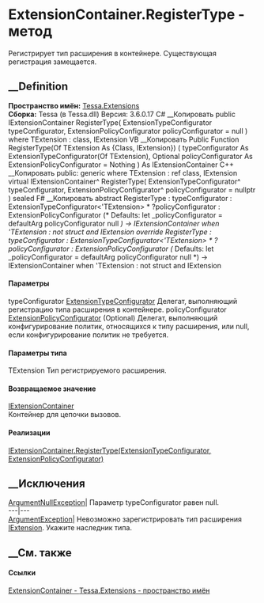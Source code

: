 # ExtensionContainer.RegisterType<TExtension> \- метод
Регистрирует тип расширения в контейнере. Существующая регистрация замещается.
## __Definition
 **Пространство имён:** [Tessa.Extensions](N_Tessa_Extensions.htm)  
 **Сборка:** Tessa (в Tessa.dll) Версия: 3.6.0.17
C# __Копировать
     public IExtensionContainer RegisterType<TExtension>(
    	ExtensionTypeConfigurator<TExtension> typeConfigurator,
    	ExtensionPolicyConfigurator policyConfigurator = null
    )
    where TExtension : class, IExtension
VB __Копировать
     Public Function RegisterType(Of TExtension As {Class, IExtension}) ( 
    	typeConfigurator As ExtensionTypeConfigurator(Of TExtension),
    	Optional policyConfigurator As ExtensionPolicyConfigurator = Nothing
    ) As IExtensionContainer
C++ __Копировать
     public:
    generic<typename TExtension>
    where TExtension : ref class, IExtension
    virtual IExtensionContainer^ RegisterType(
    	ExtensionTypeConfigurator<TExtension>^ typeConfigurator, 
    	ExtensionPolicyConfigurator^ policyConfigurator = nullptr
    ) sealed
F# __Копировать
     abstract RegisterType : 
            typeConfigurator : ExtensionTypeConfigurator<'TExtension> * 
            ?policyConfigurator : ExtensionPolicyConfigurator 
    (* Defaults:
            let _policyConfigurator = defaultArg policyConfigurator null
    *)
    -> IExtensionContainer  when 'TExtension : not struct and IExtension
    override RegisterType : 
            typeConfigurator : ExtensionTypeConfigurator<'TExtension> * 
            ?policyConfigurator : ExtensionPolicyConfigurator 
    (* Defaults:
            let _policyConfigurator = defaultArg policyConfigurator null
    *)
    -> IExtensionContainer  when 'TExtension : not struct and IExtension
#### Параметры
typeConfigurator
[ExtensionTypeConfigurator](T_Tessa_Extensions_ExtensionTypeConfigurator_1.htm)<TExtension>
    Делегат, выполняющий регистрацию типа расширения в контейнере.
policyConfigurator
[ExtensionPolicyConfigurator](T_Tessa_Extensions_ExtensionPolicyConfigurator.htm)
(Optional)
     Делегат, выполняющий конфигурирование политик, относящихся к типу расширения, или null, если конфигурирование политик не требуется. 
#### Параметры типа
TExtension
    Тип регистрируемого расширения.
#### Возвращаемое значение
[IExtensionContainer](T_Tessa_Extensions_IExtensionContainer.htm)  
Контейнер для цепочки вызовов.
#### Реализации
[IExtensionContainer.RegisterType<TExtension>(ExtensionTypeConfigurator<TExtension>,
ExtensionPolicyConfigurator)](M_Tessa_Extensions_IExtensionContainer_RegisterType__1.htm)  
##  __Исключения
[ArgumentNullException](https://learn.microsoft.com/dotnet/api/system.argumentnullexception)|
Параметр typeConfigurator равен null.  
---|---  
[ArgumentException](https://learn.microsoft.com/dotnet/api/system.argumentexception)|
Невозможно зарегистрировать тип расширения
[IExtension](T_Tessa_Extensions_IExtension.htm). Укажите наследник типа.  
## __См. также
#### Ссылки
[ExtensionContainer - ](T_Tessa_Extensions_ExtensionContainer.htm)
[Tessa.Extensions - пространство имён](N_Tessa_Extensions.htm)
